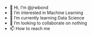 - 👋 Hi, I’m @jrwbond
- 👀 I’m interested in Machine Learning
- 🌱 I’m currently learning Data Science
- 💞️ I’m looking to collaborate on nothing
- 📫 How to reach me 

<!---
jrwbond/jrwbond is a ✨ special ✨ repository because its `README.md` (this file) appears on your GitHub profile.
You can click the Preview link to take a look at your changes.
--->
